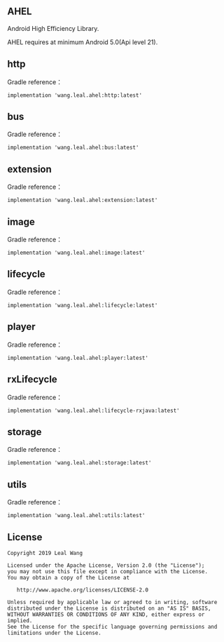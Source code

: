 ## AHEL
Android High Efficiency Library.

AHEL requires at minimum Android 5.0(Api level 21).

## http
Gradle reference：
```
implementation 'wang.leal.ahel:http:latest'
```

## bus
Gradle reference：
```
implementation 'wang.leal.ahel:bus:latest'
```

## extension
Gradle reference：
```
implementation 'wang.leal.ahel:extension:latest'
```

## image
Gradle reference：
```
implementation 'wang.leal.ahel:image:latest'
```

## lifecycle
Gradle reference：
```
implementation 'wang.leal.ahel:lifecycle:latest'
```

## player
Gradle reference：
```
implementation 'wang.leal.ahel:player:latest'
```

## rxLifecycle
Gradle reference：
```
implementation 'wang.leal.ahel:lifecycle-rxjava:latest'
```

## storage
Gradle reference：
```
implementation 'wang.leal.ahel:storage:latest'
```

## utils
Gradle reference：
```
implementation 'wang.leal.ahel:utils:latest'
```
## License
```
Copyright 2019 Leal Wang

Licensed under the Apache License, Version 2.0 (the "License");
you may not use this file except in compliance with the License.
You may obtain a copy of the License at

   http://www.apache.org/licenses/LICENSE-2.0

Unless required by applicable law or agreed to in writing, software
distributed under the License is distributed on an "AS IS" BASIS,
WITHOUT WARRANTIES OR CONDITIONS OF ANY KIND, either express or implied.
See the License for the specific language governing permissions and
limitations under the License.
```